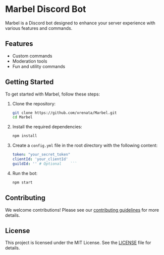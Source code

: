 # Marbel Discord Bot

Marbel is a Discord bot designed to enhance your server experience with various features and commands.

## Features

- Custom commands
- Moderation tools
- Fun and utility commands

## Getting Started

To get started with Marbel, follow these steps:

1. Clone the repository:
    ```sh
    git clone https://github.com/xrenata/Marbel.git
    cd Marbel
    ```

2. Install the required dependencies:
    ```sh
    npm install
    ```

3. Create a `config.yml` file in the root directory with the following content:

    ```yaml
    token: "your_secret_token"
    clientId: 'your_clientId'
    guildId: '' # Optional    ```

4. Run the bot:
    ```sh
    npm start
    ```

## Contributing

We welcome contributions! Please see our [contributing guidelines](CONTRIBUTING.md) for more details.

## License

This project is licensed under the MIT License. See the [LICENSE](LICENSE) file for details.